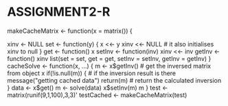 # ASSIGNMENT2-R
makeCacheMatrix <- function(x = matrix()) {

  xinv <- NULL
  set <- function(y) {
	x <<- y
	xinv <<- NULL # it also initialises xinv to null
  }
  get <- function() x 
  setInv <- function(inv) xinv <<- inv
  getInv <- function() xinv
  list(set = set, get = get,
	       setInv = setInv,
	       getInv = getInv)
  }
  cacheSolve <- function(x, ...) {
  m <- x$getInv() # get the inversed matrix from object x
  if(!is.null(m)) { # if the inversion result is there
	  message("getting cached data")
	  return(m) # return the calculated inversion
  }
  data <- x$get()
  m <- solve(data)
  x$setInv(m)
  m
  }
  test <- matrix(runif(9,1,100),3,3)'
  testCached <- makeCacheMatrix(test)
  
